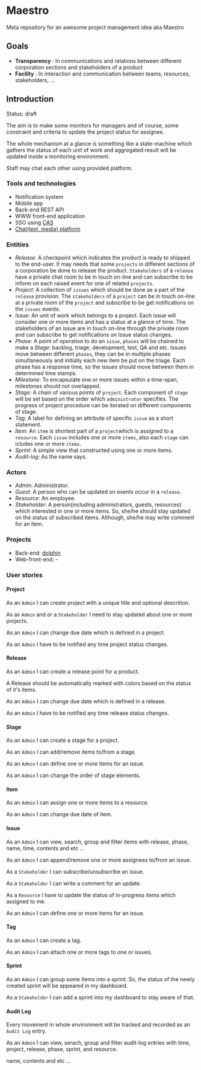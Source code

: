 # Maestro

Meta repository for an awesome project management idea aka Maestro

## Goals

- **Transparency** : In communications and relations between different corporation sections and stakeholders of a product
- **Facility** : In interaction and communication between teams, resources, stakeholders, ...

## Introduction

Status: draft


The aim is to make some monitors for managers and of course, some constraint
and criteria to update the project status for assignee.

The whole mechanism at a glance is something like a state-machine which gathers
the status of each unit of work and aggregated result will be updated inside a
monitoring environment.

Staff may chat each other using provided platform.


### Tools and technologies

- Notification system
- Mobile app
- Back-end REST API
- WWW front-end application
- SSO using [CAS](https://github.com/Carrene/carrene-authorization-service)
- [Chat(text, media) platform](https://github.com/Carrene/social-network)


### Entities

- *Release*: A checkpoint which indicates the product is ready to shipped to
	the end-user. It may needs that some `projects` in different sections of a corporation be done to release the product.
`Stakeholders` of a `release` have a private chat room to be in touch on-line and can subscribe to be inform on each raised event for one of related `projects`. 
- *Project*: A collection of `issues` which should be done as a part of the `release` provision. The `stakeholders` of a `project` can be in touch on-line at a private room of the `project` and subscribe to be get notifications on the `issues` events.
- *Issue*: An unit of work which belongs to a project. Each issue will consider one or more items and has a status at a glance of time. The stakeholders of an issue are in touch on-line through the private room and can subscribe to get notifications on Issue status changes.
- *Phase*: A point of operation to do an `issue`, `phases` will be chained to make a *Stage*: backlog, triage, development, test, QA and etc. Issues move between different `phases`, they can be in multiple phases simultaneously and initially each new item be put on the triage. Each phase has a response time, so the issues should move between them in determined time stamps.
- *Milestone*: To encapsulate one or more issues within a time-span, milestones should not overlapped.
- *Stage*: A chain of various points of `project`. Each component of `stage` will be set based on the order which `administrator` specifies. The progress of project procedure can be iterated on different components of stage.
- *Tag*: A label for defining an attribute of specific `issue` as a short statement.
- *Item*: An `item` is shortest part of a `project`which is assigned to a `resource`. Each `issue` includes one or more `items`, also each `stage` can icludes one or more `items`. 
- *Sprint*: A simple view that constructed using one or more items.
- *Audit-log*: As the name says.

### Actors

- *Admin*: Administrator.
- *Guest*: A person who can be updated on events occur in a `release`.
- *Resource*: An employee.
- *Stakeholder*: A person(including administrators, guests, resources) which interested in one or more items. So, she/he 
	should stay updated on the status of subscribed items. Although, she/he may write
	comment for an item.

### Projects

- Back-end: [dolphin](https://github.com/Carrene/dolphin)
- Web-front-end: -

### User stories

#### Project

As an `Admin` I can create project with a unique title and optional descrition. 

As as `Admin` and or a `Stakeholder` I need to stay updated about one or more
projects.

As an `Admin` I can change due date which is defined in a project.

As an `Admin` I have to be notified any time project status changes.

#### Release

As an `Admin` I can create a release point for a product.

A Release should be automatically marked with colors based on the status of 
it's items.

As an `Admin` I can change due date which is defined in a release.

As an `Admin` I have to be notified any time release status changes.

#### Stage

As an `Admin` I can create a stage for a project.

As an `Admin` I can add/remove items to/from a stage.

As an `Admin` I can define one or more items for an issue.

As an `Admin` I can change the order of stage elements.


#### Item

As an `Admin` I can assign one or more items to a resource.

As an `Admin` I can change due date of item.


#### Issue

As an `Admin` I can view, search, group and filter items with release, phase,
name, time, contents and etc ...

As an `Admin` I can append/remove one or more assignees to/from an issue.

As a `Stakeholder` I can subscribe/unsubscribe an issue.

As a `Stakeholder` I can write a comment for an update.

As a `Resource` I have to update the status of in-progress items which 
assigned to me.

As an `Admin` I can define one or more items for an issue.

#### Tag

As an `Admin` I can create a tag.

As an `Admin` I can attach one or more tags to one or issues.


#### Sprint

As an `Admin` I can group some items into a sprint. So, the status of the newly created sprint will be
appeared in my dashboard.

As a `Stakeholder` I can add a sprint into my dashboard to stay aware of that.


#### Audit Log

Every movement in whole environment will be tracked and recorded as an `Audit
Log` entry.

As an `Admin` I can view, serach, group and filter audit-log entries with time,
project, release, phase, sprint, and resource.


name, contents and etc ...

